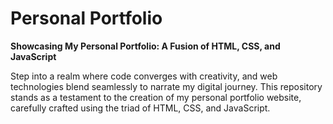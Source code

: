 # Personal Portfolio

**Showcasing My Personal Portfolio: A Fusion of HTML, CSS, and JavaScript**

Step into a realm where code converges with creativity, and web technologies blend seamlessly to narrate 
my digital journey. This repository stands as a testament to the creation of my personal portfolio website, 
carefully crafted using the triad of HTML, CSS, and JavaScript.
